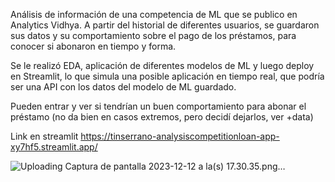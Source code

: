 

Análisis de información de una competencia de ML que se publico en Analytics Vidhya. A partir del historial de diferentes usuarios, se guardaron sus datos y su comportamiento sobre el pago de los préstamos, para conocer si abonaron en tiempo y forma. 

Se le realizó EDA, aplicación de diferentes modelos de ML y luego deploy en Streamlit, lo que simula una posible aplicación en tiempo real, que podría ser una API con los datos del modelo de ML guardado. 

Pueden entrar y ver si tendrían un buen comportamiento para abonar el préstamo (no da bien en casos extremos, pero decidí dejarlos, ver +data)


Link en streamlit https://tinserrano-analysiscompetitionloan-app-xy7hf5.streamlit.app/


![Uploading Captura de pantalla 2023-12-12 a la(s) 17.30.35.png…]()
